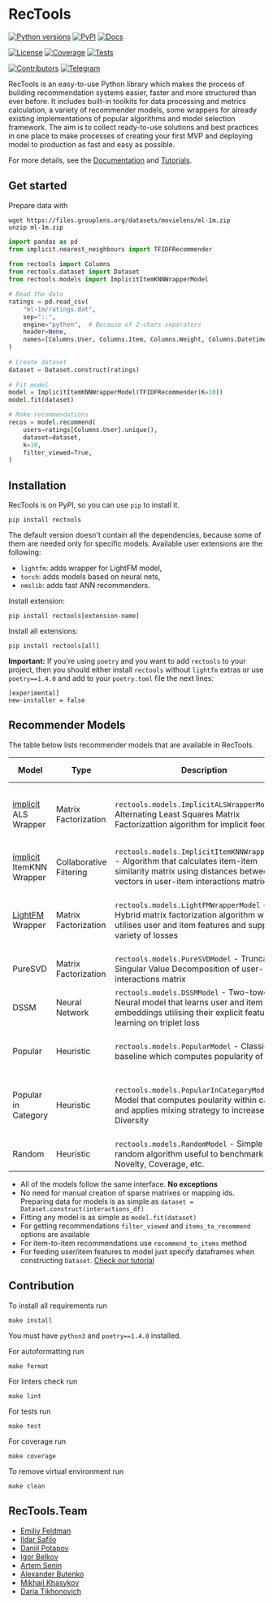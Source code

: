 # RecTools

[![Python versions](https://img.shields.io/pypi/pyversions/rectools.svg)](https://pypi.org/project/rectools)
[![PyPI](https://img.shields.io/pypi/v/rectools.svg)](https://pypi.org/project/rectools)
[![Docs](https://img.shields.io/github/actions/workflow/status/MobileTeleSystems/RecTools/publish.yml?label=docs)](https://rectools.readthedocs.io)

[![License](https://img.shields.io/github/license/MobileTeleSystems/RecTools.svg)](https://github.com/MobileTeleSystems/RecTools/blob/main/LICENSE)
[![Coverage](https://img.shields.io/codecov/c/github/MobileTeleSystems/RecTools.svg)](https://app.codecov.io/gh/MobileTeleSystems/RecTools)
[![Tests](https://img.shields.io/github/actions/workflow/status/MobileTeleSystems/RecTools/test.yml?branch=main&label=tests)](https://github.com/MobileTeleSystems/RecTools/actions/workflows/test.yml?query=branch%3Amain++)

[![Contributors](https://img.shields.io/github/contributors/MobileTeleSystems/RecTools.svg)](https://github.com/MobileTeleSystems/RecTools/graphs/contributors)
[![Telegram](https://img.shields.io/badge/channel-telegram-blue)](https://t.me/RecTools_Support)

RecTools is an easy-to-use Python library which makes the process of building recommendation systems easier, 
faster and more structured than ever before.
It includes built-in toolkits for data processing and metrics calculation, 
a variety of recommender models, some wrappers for already existing implementations of popular algorithms 
and model selection framework.
The aim is to collect ready-to-use solutions and best practices in one place to make processes 
of creating your first MVP and deploying model to production as fast and easy as possible.

For more details, see the [Documentation](https://rectools.readthedocs.io/) 
and [Tutorials](https://github.com/MobileTeleSystems/RecTools/tree/main/examples).

## Get started

Prepare data with

```shell
wget https://files.grouplens.org/datasets/movielens/ml-1m.zip
unzip ml-1m.zip
```

```python
import pandas as pd
from implicit.nearest_neighbours import TFIDFRecommender
    
from rectools import Columns
from rectools.dataset import Dataset
from rectools.models import ImplicitItemKNNWrapperModel

# Read the data
ratings = pd.read_csv(
    "ml-1m/ratings.dat", 
    sep="::",
    engine="python",  # Because of 2-chars separators
    header=None,
    names=[Columns.User, Columns.Item, Columns.Weight, Columns.Datetime],
)
    
# Create dataset
dataset = Dataset.construct(ratings)
    
# Fit model
model = ImplicitItemKNNWrapperModel(TFIDFRecommender(K=10))
model.fit(dataset)

# Make recommendations
recos = model.recommend(
    users=ratings[Columns.User].unique(),
    dataset=dataset,
    k=10,
    filter_viewed=True,
)
```

## Installation

RecTools is on PyPI, so you can use `pip` to install it.
```
pip install rectools
```
The default version doesn't contain all the dependencies, because some of them are needed only for specific models. Available user extensions are the following:

- `lightfm`: adds wrapper for LightFM model,
- `torch`: adds models based on neural nets,
- `nmslib`: adds fast ANN recommenders.

Install extension:
```
pip install rectools[extension-name]
```

Install all extensions:
```
pip install rectools[all]
```

**Important:** If you're using `poetry` and you want to add `rectools` to your project, then you should either install `rectools` without `lightfm` extras or use `poetry==1.4.0` and add to your `poetry.toml` file the next lines:
```
[experimental]
new-installer = false
```

## Recommender Models
The table below lists recommender models that are available in RecTools. 

| Model | Type | Description | Extra features |
|----|----|-----------|--------|
| [implicit](https://github.com/benfred/implicit) ALS Wrapper | Matrix Factorization | `rectools.models.ImplicitALSWrapperModel` - Alternating Least Squares Matrix Factorizattion algorithm for implicit feedback | Support for user/item features! [Check our boost to metrics](examples/5_benchmark_iALS_with_features.ipynb) |
| [implicit](https://github.com/benfred/implicit) ItemKNN Wrapper | Collaborative Filtering | `rectools.models.ImplicitItemKNNWrapperModel` - Algorithm that calculates item-item similarity matrix using distances between item vectors in user-item interactions matrix | - |
| [LightFM](https://github.com/lyst/lightfm) Wrapper | Matrix Factorization | `rectools.models.LightFMWrapperModel` - Hybrid matrix factorization algorithm which utilises user and item features and supports a variety of losses | 10-25 times faster inference! [Check our boost to inference](examples/6_benchmark_lightfm_inference.ipynb)|
| PureSVD | Matrix Factorization | `rectools.models.PureSVDModel` - Truncated Singular Value Decomposition of user-item interactions matrix | - |
| DSSM | Neural Network | `rectools.models.DSSMModel` - Two-tower Neural model that learns user and item embeddings utilising their explicit features and learning on triplet loss | - |
| Popular | Heuristic | `rectools.models.PopularModel` - Classic baseline which computes popularity of items | Hyperparams (time window, pop computation) |
| Popular in Category | Heuristic |  `rectools.models.PopularInCategoryModel` - Model that computes poularity within category and applies mixing strategy to increase Diversity | Hyperparams (time window, pop computation, mixing/ratio strategy) |
| Random |  Heuristic | `rectools.models.RandomModel` - Simple random algorithm useful to benchmark Novelty, Coverage, etc.  | - |

- All of the models follow the same interface. **No exceptions**
- No need for manual creation of sparse matrixes or mapping ids. Preparing data for models is as simple as `dataset = Dataset.construct(interactions_df)`
- Fitting any model is as simple as `model.fit(dataset)`
- For getting recommendations `filter_viewed` and `items_to_recommend` options are available
- For item-to-item recommendations use `recommend_to_items` method
- For feeding user/item features to model just specify dataframes when constructing `Dataset`. [Check our tutorial](examples/4_dataset_with_features.ipynb)


## Contribution

To install all requirements run
```
make install
```
You must have `python3` and `poetry==1.4.0` installed.

For autoformatting run 
```
make format
```

For linters check run 
```
make lint
```

For tests run 
```
make test
```

For coverage run 
```
make coverage
```

To remove virtual environment run
```
make clean
```

## RecTools.Team

- [Emiliy Feldman](https://github.com/feldlime)
- [Ildar Safilo](https://github.com/irsafilo)
- [Daniil Potapov](https://github.com/sharthZ23) 
- [Igor Belkov](https://github.com/OzmundSedler)
- [Artem Senin](https://github.com/artemseninhse)
- [Alexander Butenko](https://github.com/iomallach)
- [Mikhail Khasykov](https://github.com/mkhasykov)
- [Daria Tikhonovich](https://github.com/blondered)
